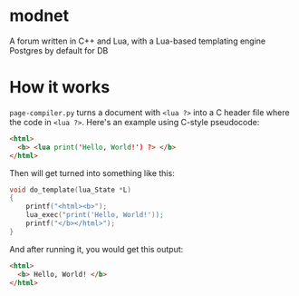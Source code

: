 # modnet
A forum written in C++ and Lua, with a Lua-based templating engine Postgres by 
default for DB

# How it works

`page-compiler.py` turns a document with `<lua ?>` into a C header file
where the code in `<lua ?>`. Here's an example using C-style pseudocode:

```html
<html>
  <b> <lua print('Hello, World!') ?> </b>
</html>
```

Then will get turned into something like this:

```c
void do_template(lua_State *L)
{
    printf("<html><b>");
    lua_exec("print('Hello, World!'));
    printf("</b></html>");
}
```

And after running it, you would get this output:

```html
<html>
  <b> Hello, World! </b>
</html>
```
